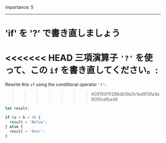 importance: 5

---

# 'if' を '?' で書き直しましょう

<<<<<<< HEAD
三項演算子 `'?'` を使って、この `if` を書き直してください。:
=======
Rewrite this `if` using the conditional operator `'?'`:
>>>>>>> 405150f1f286db19a3c1ed913fa3e905fcefbe46

```js
let result;

if (a + b < 4) {
  result = 'Below';
} else {
  result = 'Over';
}
```
